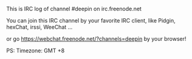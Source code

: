 This is IRC log of channel #deepin on irc.freenode.net

You can join this IRC channel by your favorite IRC client, like Pidgin, hexChat, irssi, WeeChat ... 

or go https://webchat.freenode.net/?channels=deepin by your browser!

PS: Timezone: GMT +8
